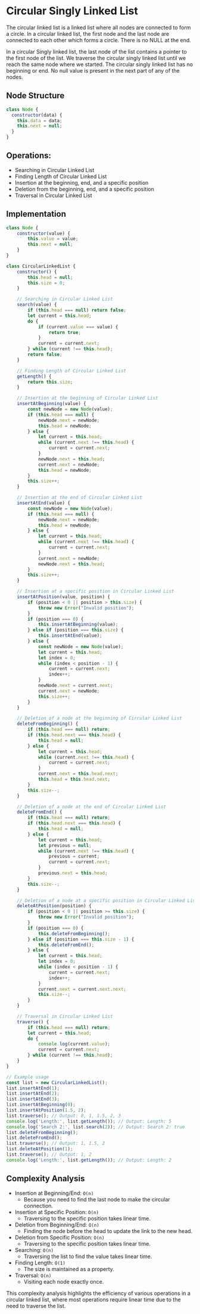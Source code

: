 # Circular Singly Linked List
The circular linked list is a linked list where all nodes are connected to form a circle. In a circular linked list, the first node and the last node are connected to each other which forms a circle. There is no NULL at the end.

In a circular Singly linked list, the last node of the list contains a pointer to the first node of the list. We traverse the circular singly linked list until we reach the same node where we started. The circular singly linked list has no beginning or end. No null value is present in the next part of any of the nodes.

## Node Structure
```javascript
class Node {
  constructor(data) {
    this.data = data;
    this.next = null;
  }
}
```

## Operations:

- Searching in Circular Linked List
- Finding Length of Circular Linked List
- Insertion at the beginning, end, and a specific position
- Deletion from the beginning, end, and a specific position
- Traversal in Circular Linked List

## Implementation
```javascript
class Node {
    constructor(value) {
        this.value = value;
        this.next = null;
    }
}

class CircularLinkedList {
    constructor() {
        this.head = null;
        this.size = 0;
    }

    // Searching in Circular Linked List
    search(value) {
        if (this.head === null) return false;
        let current = this.head;
        do {
            if (current.value === value) {
                return true;
            }
            current = current.next;
        } while (current !== this.head);
        return false;
    }

    // Finding Length of Circular Linked List
    getLength() {
        return this.size;
    }

    // Insertion at the beginning of Circular Linked List
    insertAtBeginning(value) {
        const newNode = new Node(value);
        if (this.head === null) {
            newNode.next = newNode;
            this.head = newNode;
        } else {
            let current = this.head;
            while (current.next !== this.head) {
                current = current.next;
            }
            newNode.next = this.head;
            current.next = newNode;
            this.head = newNode;
        }
        this.size++;
    }

    // Insertion at the end of Circular Linked List
    insertAtEnd(value) {
        const newNode = new Node(value);
        if (this.head === null) {
            newNode.next = newNode;
            this.head = newNode;
        } else {
            let current = this.head;
            while (current.next !== this.head) {
                current = current.next;
            }
            current.next = newNode;
            newNode.next = this.head;
        }
        this.size++;
    }

    // Insertion at a specific position in Circular Linked List
    insertAtPosition(value, position) {
        if (position < 0 || position > this.size) {
            throw new Error("Invalid position");
        }
        if (position === 0) {
            this.insertAtBeginning(value);
        } else if (position === this.size) {
            this.insertAtEnd(value);
        } else {
            const newNode = new Node(value);
            let current = this.head;
            let index = 0;
            while (index < position - 1) {
                current = current.next;
                index++;
            }
            newNode.next = current.next;
            current.next = newNode;
            this.size++;
        }
    }

    // Deletion of a node at the beginning of Circular Linked List
    deleteFromBeginning() {
        if (this.head === null) return;
        if (this.head.next === this.head) {
            this.head = null;
        } else {
            let current = this.head;
            while (current.next !== this.head) {
                current = current.next;
            }
            current.next = this.head.next;
            this.head = this.head.next;
        }
        this.size--;
    }

    // Deletion of a node at the end of Circular Linked List
    deleteFromEnd() {
        if (this.head === null) return;
        if (this.head.next === this.head) {
            this.head = null;
        } else {
            let current = this.head;
            let previous = null;
            while (current.next !== this.head) {
                previous = current;
                current = current.next;
            }
            previous.next = this.head;
        }
        this.size--;
    }

    // Deletion of a node at a specific position in Circular Linked List
    deleteAtPosition(position) {
        if (position < 0 || position >= this.size) {
            throw new Error("Invalid position");
        }
        if (position === 0) {
            this.deleteFromBeginning();
        } else if (position === this.size - 1) {
            this.deleteFromEnd();
        } else {
            let current = this.head;
            let index = 0;
            while (index < position - 1) {
                current = current.next;
                index++;
            }
            current.next = current.next.next;
            this.size--;
        }
    }

    // Traversal in Circular Linked List
    traverse() {
        if (this.head === null) return;
        let current = this.head;
        do {
            console.log(current.value);
            current = current.next;
        } while (current !== this.head);
    }
}

// Example usage
const list = new CircularLinkedList();
list.insertAtEnd(1);
list.insertAtEnd(2);
list.insertAtEnd(3);
list.insertAtBeginning(0);
list.insertAtPosition(1.5, 2);
list.traverse(); // Output: 0, 1, 1.5, 2, 3
console.log('Length:', list.getLength()); // Output: Length: 5
console.log('Search 2:', list.search(2)); // Output: Search 2: true
list.deleteFromBeginning();
list.deleteFromEnd();
list.traverse(); // Output: 1, 1.5, 2
list.deleteAtPosition(1);
list.traverse(); // Output: 1, 2
console.log('Length:', list.getLength()); // Output: Length: 2
```

## Complexity Analysis
- Insertion at Beginning/End: `O(n)`
  - Because you need to find the last node to make the circular connection.
- Insertion at Specific Position: `O(n)`
  - Traversing to the specific position takes linear time.
- Deletion from Beginning/End: `O(n)`
  - Finding the node before the head to update the link to the new head.
- Deletion from Specific Position: `O(n)`
  - Traversing to the specific position takes linear time.
- Searching: `O(n)`
  - Traversing the list to find the value takes linear time.
- Finding Length: `O(1)`
  - The size is maintained as a property.
- Traversal: `O(n)`
  - Visiting each node exactly once.

This complexity analysis highlights the efficiency of various operations in a circular linked list, where most operations require linear time due to the need to traverse the list.

